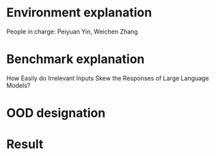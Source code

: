 # Environment explanation
People in charge:
Peiyuan Yin, Weichen Zhang
# Benchmark  explanation
How Easily do Irrelevant Inputs Skew the Responses of Large Language Models?

# OOD designation
# Result 